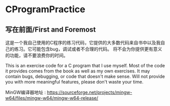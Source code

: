 # CProgramPractice
## 写在前面/First and Foremost
这是一个我自己使用的C程序的练习代码，它提供的大多数代码来自书中以及我自己的练习。它可能包含bug，调试或者不合理的代码。
将不会为你提供更有意义的功能，请不要浪费你的时间。

This is an exercise code for a C program that I use myself. Most of the code it provides comes from the book as well as my own exercises. It may contain bugs, debugging, or code that doesn't make sense.
Will not provide you with more meaningful features, please don't waste your time.


MinGW编译器地址 : https://sourceforge.net/projects/mingw-w64/files/mingw-w64/mingw-w64-release/

